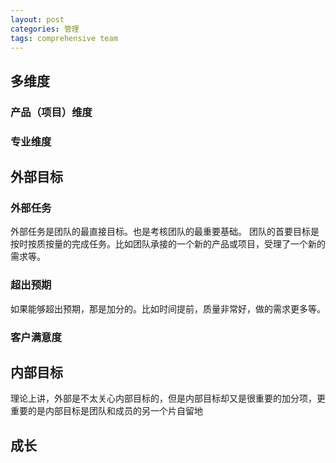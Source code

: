```yaml
---
layout: post
categories: 管理
tags: comprehensive team
---
```




## 多维度

### 产品（项目）维度

### 专业维度



## 外部目标

### 外部任务
外部任务是团队的最直接目标。也是考核团队的最重要基础。
团队的首要目标是按时按质按量的完成任务。比如团队承接的一个新的产品或项目，受理了一个新的需求等。
### 超出预期
如果能够超出预期，那是加分的。比如时间提前，质量非常好，做的需求更多等。
### 客户满意度

## 内部目标
理论上讲，外部是不太关心内部目标的，但是内部目标却又是很重要的加分项，更重要的是内部目标是团队和成员的另一个片自留地

## 成长
